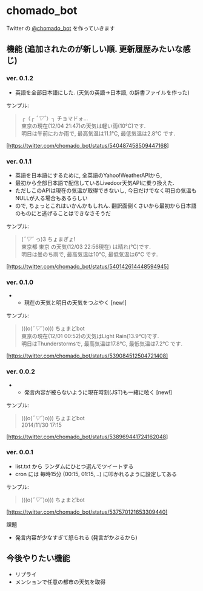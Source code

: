 chomado_bot
===========

Twitter の [@chomado_bot](https://twitter.com/chomado_bot) を作っていきます

## 機能 (追加されたのが新しい順. 更新履歴みたいな感じ)

### ver. 0.1.2

* 英語を全部日本語にした. (天気の英語→日本語, の辞書ファイルを作った)

サンプル:

> ┌（┌ *ﾟ▽ﾟ*）┐ チョマドォ...   
> 東京の現在(12/04 21:47)の天気は軽い雨(10℃)です.   
> 明日は午前にわか雨で, 最高気温は11.1℃, 最低気温は2.8℃ です.

[https://twitter.com/chomado_bot/status/540487458509447168]

### ver. 0.1.1

* 英語を日本語にするために, 全英語のYahoo!WeatherAPIから,
* 最初から全部日本語で配信しているLivedoor天気APIに乗り換えた.
* ただしこのAPIは現在の気温が取得できないし, 今日だけでなく明日の気温もNULLが入る場合もあるらしい
* ので, ちょっとこれはいかんかもしれん. 翻訳面倒くさいから最初から日本語のものにと逃げることはできなさそうだ

サンプル:

> (*ﾟ▽ﾟ* っ)З ちょまぎょ!   
> 東京都 東京 の天気(12/03 22:56現在) は晴れ(℃)です.   
> 明日は曇のち雨で, 最高気温は10℃, 最低気温は6℃ です.

[https://twitter.com/chomado_bot/status/540142614448594945]

### ver. 0.1.0

* + 現在の天気と明日の天気をつぶやく [new!]

サンプル: 

> (((o(*ﾟ▽ﾟ*)o))) ちょまどbot   
> 東京の現在(12/01 00:52)の天気はLight Rain(13.9℃)です.   
> 明日はThunderstormsで, 最高気温は17.8℃, 最低気温は7.2℃ です.

[https://twitter.com/chomado_bot/status/539084512504721408]

### ver. 0.0.2

* + 発言内容が被らないように現在時刻(JST)も一緒に呟く [new!]

サンプル: 

> (((o(*ﾟ▽ﾟ*)o))) ちょまどbot  
> 2014/11/30 17:15

[https://twitter.com/chomado_bot/status/538969441724162048]

### ver. 0.0.1

* list.txt から ランダムにひとつ選んでツイートする
* cron には 毎時15分 (00:15, 01:15, ..) に叩かれるように設定してある

サンプル: 

> (((o(*ﾟ▽ﾟ*)o))) ちょまどbot  

[https://twitter.com/chomado_bot/status/537570121653309440]

課題
* 発言内容が少なすぎて怒られる (発言がかぶるから)


## 今後やりたい機能

* リプライ
* メンションで任意の都市の天気を取得
